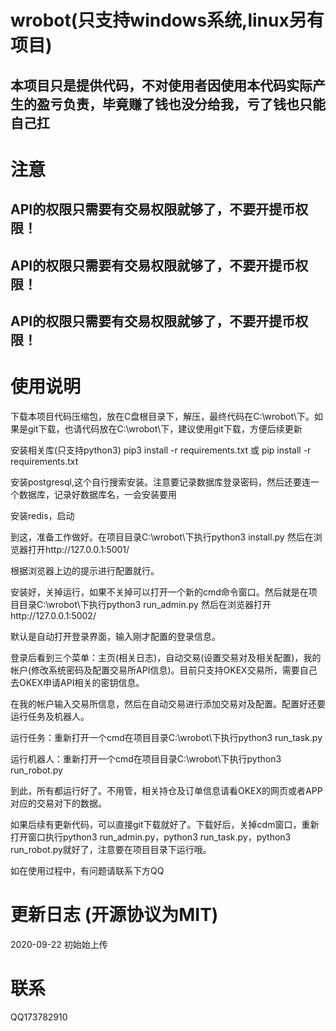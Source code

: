 # wrobot(只支持windows系统,linux另有项目)

## 本项目只是提供代码，不对使用者因使用本代码实际产生的盈亏负责，毕竟赚了钱也没分给我，亏了钱也只能自己扛

# 注意

## API的权限只需要有交易权限就够了，不要开提币权限！

## API的权限只需要有交易权限就够了，不要开提币权限！

## API的权限只需要有交易权限就够了，不要开提币权限！

# 使用说明

下载本项目代码压缩包，放在C盘根目录下，解压，最终代码在C:\wrobot\下。如果是git下载，也请代码放在C:\wrobot\下，建议使用git下载，方便后续更新

安装相关库(只支持python3)  pip3 install -r requirements.txt 或 pip install -r requirements.txt

安装postgresql,这个自行搜索安装。注意要记录数据库登录密码，然后还要连一个数据库，记录好数据库名，一会安装要用

安装redis，启动

到这，准备工作做好。在项目目录C:\wrobot\下执行python3 install.py  然后在浏览器打开http://127.0.0.1:5001/ 

根据浏览器上边的提示进行配置就行。

安装好，关掉运行，如果不关掉可以打开一个新的cmd命令窗口。然后就是在项目目录C:\wrobot\下执行python3 run_admin.py  然后在浏览器打开http://127.0.0.1:5002/

默认是自动打开登录界面，输入刚才配置的登录信息。

登录后看到三个菜单：主页(相关日志)，自动交易(设置交易对及相关配置)，我的帐户(修改系统密码及配置交易所API信息)。目前只支持OKEX交易所，需要自己去OKEX申请API相关的密钥信息。

在我的帐户输入交易所信息，然后在自动交易进行添加交易对及配置。配置好还要运行任务及机器人。

运行任务：重新打开一个cmd在项目目录C:\wrobot\下执行python3 run_task.py

运行机器人：重新打开一个cmd在项目目录C:\wrobot\下执行python3 run_robot.py

到此，所有都运行好了。不用管，相关持仓及订单信息请看OKEX的网页或者APP对应的交易对下的数据。

如果后续有更新代码，可以直接git下载就好了。下载好后，关掉cdm窗口，重新打开窗口执行python3 run_admin.py，python3 run_task.py，python3 run_robot.py就好了，注意要在项目目录下运行哦。

如在使用过程中，有问题请联系下方QQ

# 更新日志  (开源协议为MIT)

2020-09-22  初始始上传


# 联系
QQ173782910
